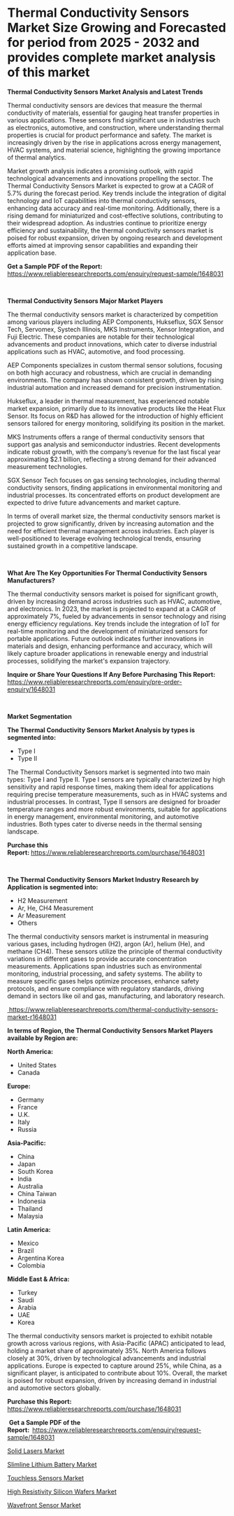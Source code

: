 <p><h1>Thermal Conductivity Sensors Market Size Growing and Forecasted for period from 2025 - 2032 and provides complete market analysis of this market</h1></p><p><strong>Thermal Conductivity Sensors Market Analysis and Latest Trends</strong></p>
<p><p>Thermal conductivity sensors are devices that measure the thermal conductivity of materials, essential for gauging heat transfer properties in various applications. These sensors find significant use in industries such as electronics, automotive, and construction, where understanding thermal properties is crucial for product performance and safety. The market is increasingly driven by the rise in applications across energy management, HVAC systems, and material science, highlighting the growing importance of thermal analytics.</p><p>Market growth analysis indicates a promising outlook, with rapid technological advancements and innovations propelling the sector. The Thermal Conductivity Sensors Market is expected to grow at a CAGR of 5.7% during the forecast period. Key trends include the integration of digital technology and IoT capabilities into thermal conductivity sensors, enhancing data accuracy and real-time monitoring. Additionally, there is a rising demand for miniaturized and cost-effective solutions, contributing to their widespread adoption. As industries continue to prioritize energy efficiency and sustainability, the thermal conductivity sensors market is poised for robust expansion, driven by ongoing research and development efforts aimed at improving sensor capabilities and expanding their application base.</p></p>
<p><strong>Get a Sample PDF of the Report:&nbsp;</strong> <a href="https://www.reliableresearchreports.com/enquiry/request-sample/1648031?utm_campaign=33&utm_medium=2&utm_source=Github&utm_content=ia&utm_term=11022025&utm_id=thermal-conductivity-sensors">https://www.reliableresearchreports.com/enquiry/request-sample/1648031</a></p>
<p>&nbsp;</p>
<p><strong>Thermal Conductivity Sensors Major Market Players</strong></p>
<p><p>The thermal conductivity sensors market is characterized by competition among various players including AEP Components, Hukseflux, SGX Sensor Tech, Servomex, Systech Illinois, MKS Instruments, Xensor Integration, and Fuji Electric. These companies are notable for their technological advancements and product innovations, which cater to diverse industrial applications such as HVAC, automotive, and food processing.</p><p>AEP Components specializes in custom thermal sensor solutions, focusing on both high accuracy and robustness, which are crucial in demanding environments. The company has shown consistent growth, driven by rising industrial automation and increased demand for precision instrumentation.</p><p>Hukseflux, a leader in thermal measurement, has experienced notable market expansion, primarily due to its innovative products like the Heat Flux Sensor. Its focus on R&D has allowed for the introduction of highly efficient sensors tailored for energy monitoring, solidifying its position in the market.</p><p>MKS Instruments offers a range of thermal conductivity sensors that support gas analysis and semiconductor industries. Recent developments indicate robust growth, with the company’s revenue for the last fiscal year approximating $2.1 billion, reflecting a strong demand for their advanced measurement technologies.</p><p>SGX Sensor Tech focuses on gas sensing technologies, including thermal conductivity sensors, finding applications in environmental monitoring and industrial processes. Its concentrated efforts on product development are expected to drive future advancements and market capture.</p><p>In terms of overall market size, the thermal conductivity sensors market is projected to grow significantly, driven by increasing automation and the need for efficient thermal management across industries. Each player is well-positioned to leverage evolving technological trends, ensuring sustained growth in a competitive landscape.</p></p>
<p>&nbsp;</p>
<p><strong>What Are The Key Opportunities For Thermal Conductivity Sensors Manufacturers?</strong></p>
<p><p>The thermal conductivity sensors market is poised for significant growth, driven by increasing demand across industries such as HVAC, automotive, and electronics. In 2023, the market is projected to expand at a CAGR of approximately 7%, fueled by advancements in sensor technology and rising energy efficiency regulations. Key trends include the integration of IoT for real-time monitoring and the development of miniaturized sensors for portable applications. Future outlook indicates further innovations in materials and design, enhancing performance and accuracy, which will likely capture broader applications in renewable energy and industrial processes, solidifying the market's expansion trajectory.</p></p>
<p><strong>Inquire or Share Your Questions If Any Before Purchasing This Report:</strong> <a href="https://www.reliableresearchreports.com/enquiry/pre-order-enquiry/1648031?utm_campaign=33&utm_medium=2&utm_source=Github&utm_content=ia&utm_term=11022025&utm_id=thermal-conductivity-sensors">https://www.reliableresearchreports.com/enquiry/pre-order-enquiry/1648031</a></p>
<p>&nbsp;</p>
<p><strong>Market Segmentation</strong></p>
<p><strong>The Thermal Conductivity Sensors Market Analysis by types is segmented into:</strong></p>
<p><ul><li>Type I</li><li>Type II</li></ul></p>
<p><p>The Thermal Conductivity Sensors market is segmented into two main types: Type I and Type II. Type I sensors are typically characterized by high sensitivity and rapid response times, making them ideal for applications requiring precise temperature measurements, such as in HVAC systems and industrial processes. In contrast, Type II sensors are designed for broader temperature ranges and more robust environments, suitable for applications in energy management, environmental monitoring, and automotive industries. Both types cater to diverse needs in the thermal sensing landscape.</p></p>
<p><strong>Purchase this Report:&nbsp;</strong><a href="https://www.reliableresearchreports.com/purchase/1648031?utm_campaign=33&utm_medium=2&utm_source=Github&utm_content=ia&utm_term=11022025&utm_id=thermal-conductivity-sensors">https://www.reliableresearchreports.com/purchase/1648031</a></p>
<p>&nbsp;</p>
<p><strong>The Thermal Conductivity Sensors Market Industry Research by Application is segmented into:</strong></p>
<p><ul><li>H2 Measurement</li><li>Ar, He, CH4 Measurement</li><li>Ar Measurement</li><li>Others</li></ul></p>
<p><p>The thermal conductivity sensors market is instrumental in measuring various gases, including hydrogen (H2), argon (Ar), helium (He), and methane (CH4). These sensors utilize the principle of thermal conductivity variations in different gases to provide accurate concentration measurements. Applications span industries such as environmental monitoring, industrial processing, and safety systems. The ability to measure specific gases helps optimize processes, enhance safety protocols, and ensure compliance with regulatory standards, driving demand in sectors like oil and gas, manufacturing, and laboratory research.</p></p>
<p><a href="https://www.reliableresearchreports.com/thermal-conductivity-sensors-market-r1648031?utm_campaign=33&utm_medium=2&utm_source=Github&utm_content=ia&utm_term=11022025&utm_id=thermal-conductivity-sensors">&nbsp;https://www.reliableresearchreports.com/thermal-conductivity-sensors-market-r1648031</a></p>
<p><strong>In terms of Region, the Thermal Conductivity Sensors Market Players available by Region are:</strong></p>
<p>
    <p> <strong> North America: </strong>
        <ul>
            <li>United States</li>
            <li>Canada</li>
        </ul>
        </p> 
    <p> <strong> Europe: </strong>
        <ul>
            <li>Germany</li>
            <li>France</li>
            <li>U.K.</li>
            <li>Italy</li>
            <li>Russia</li>
        </ul>
        </p> 
    <p> <strong> Asia-Pacific: </strong>
        <ul>
            <li>China</li>
            <li>Japan</li>
            <li>South Korea</li>
            <li>India</li>
            <li>Australia</li>
            <li>China Taiwan</li>
            <li>Indonesia</li>
            <li>Thailand</li>
            <li>Malaysia</li>
        </ul>
        </p> 
    <p> <strong> Latin America: </strong>
        <ul>
            <li>Mexico</li>
            <li>Brazil</li>
            <li>Argentina Korea</li>
            <li>Colombia</li>
        </ul>
        </p> 
    <p> <strong> Middle East & Africa: </strong>
        <ul>
            <li>Turkey</li>
            <li>Saudi</li>
            <li>Arabia</li>
            <li>UAE</li>
            <li>Korea</li>
        </ul>
    </p>
    </p>
<p><p>The thermal conductivity sensors market is projected to exhibit notable growth across various regions, with Asia-Pacific (APAC) anticipated to lead, holding a market share of approximately 35%. North America follows closely at 30%, driven by technological advancements and industrial applications. Europe is expected to capture around 25%, while China, as a significant player, is anticipated to contribute about 10%. Overall, the market is poised for robust expansion, driven by increasing demand in industrial and automotive sectors globally.</p></p>
<p><strong>Purchase this Report: </strong><a href="https://www.reliableresearchreports.com/purchase/1648031?utm_campaign=33&utm_medium=2&utm_source=Github&utm_content=ia&utm_term=11022025&utm_id=thermal-conductivity-sensors">https://www.reliableresearchreports.com/purchase/1648031</a></p>
<p>&nbsp;<strong>Get a Sample PDF of the Report:&nbsp;&nbsp;</strong><a href="https://www.reliableresearchreports.com/enquiry/request-sample/1648031?utm_campaign=33&utm_medium=2&utm_source=Github&utm_content=ia&utm_term=11022025&utm_id=thermal-conductivity-sensors">https://www.reliableresearchreports.com/enquiry/request-sample/1648031</a></p>
<p><strong></strong></p>
<p><p><a href="https://github.com/sawrovpipolo/Market-Research-Report-List-1/blob/main/solid-lasers-market.md?utm_campaign=33&utm_medium=2&utm_source=Github&utm_content=ia&utm_term=11022025&utm_id=thermal-conductivity-sensors">Solid Lasers Market</a></p><p><a href="https://github.com/fiispend/Market-Research-Report-List-1/blob/main/slimline-lithium-battery-market.md?utm_campaign=33&utm_medium=2&utm_source=Github&utm_content=ia&utm_term=11022025&utm_id=thermal-conductivity-sensors">Slimline Lithium Battery Market</a></p><p><a href="https://github.com/ritooesiaba/Market-Research-Report-List-1/blob/main/touchless-sensors-market.md?utm_campaign=33&utm_medium=2&utm_source=Github&utm_content=ia&utm_term=11022025&utm_id=thermal-conductivity-sensors">Touchless Sensors Market</a></p><p><a href="https://github.com/aarajlyre/Market-Research-Report-List-1/blob/main/high-resistivity-silicon-wafers-market.md?utm_campaign=33&utm_medium=2&utm_source=Github&utm_content=ia&utm_term=11022025&utm_id=thermal-conductivity-sensors">High Resistivity Silicon Wafers Market</a></p><p><a href="https://github.com/raaschadonle/Market-Research-Report-List-1/blob/main/wavefront-sensor-market.md?utm_campaign=33&utm_medium=2&utm_source=Github&utm_content=ia&utm_term=11022025&utm_id=thermal-conductivity-sensors">Wavefront Sensor Market</a></p></p>